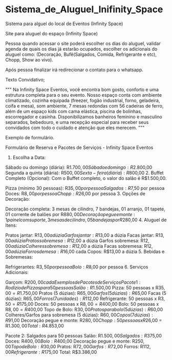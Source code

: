 # Sistema_de_Aluguel_Inifinity_Space
 Sistema para alguel do local de Eventos (Infinity Space)


Site para aluguel do espaço (Infinity Space)

Pessoa quando acessar o site poderá escolher os dias do aluguel, validar agenda de quais os dias já estarão ocupados, escolher os adicionais do aluguel como: (Decoração, Bufê(Salgados, Comida, Refrigerante e etc), Chopp, Show ao vivo).

Após pessoa finalizar irá redirecionar o contato para o whatsapp.


Texto Convidativo;

"""
Na Infinity Space Eventos, você encontra bom gosto, conforto e uma estrutura completa para o seu evento. Nosso espaço conta com ambiente climatizado, cozinha equipada (freezer, fogão industrial, forno, geladeira, coifa e mesa), som ambiente, 7 mesas redondas com 56 cadeiras de ferro, além de um espaço kids com cama elástica, piscina de bolinhas, escorregador e casinha. Disponibilizamos banheiros feminino e masculino separados, bebedouro, e uma recepção especial para receber seus convidados com todo o cuidado e atenção que eles merecem.
"""

Exemplo de formulário.

Formulário de Reserva e Pacotes de Serviços - Infinity Space Eventos
1. Escolha a Data:

 Sábado ou domingo (diária): R$1.700,00
 Sábado e domingo: R$2.800,00
 Segunda a quinta (diária): R$500,00
 Sexta-feira (diária): R$800,00
2. Buffet Completo (Opcional):
Com o Buffet completo, o valor do salão é R$1.500,00.

 Pizza (mínimo 30 pessoas): R$35,00 por pessoa
 Salgados: R$7,50 por pessoa
 Doces: R$8,00 por pessoa
 Chopp: R$26,00 por pessoa
3. Opções de Decoração:

 Decoração completa: 3 mesas de cilindro, 7 bandejas, 01 arranjo, 01 tapete, 01 corrente de balões por R$880,00
 Decoração pegue e monte: 1 painel com suporte, 3 mesas de cilindro, 05 bandejas por R$280,00
4. Aluguel de Itens:

 Pratos jantar: R$13,00 a dúzia
 Garfos jantar: R$13,00 a dúzia
 Facas jantar: R$13,00 a dúzia
 Pratos sobremesa: R$12,00 a dúzia
 Garfos sobremesa: R$12,00 a dúzia
 Colheres sobremesa: R$12,00 a dúzia
 Facas sobremesa: R$12,00 a dúzia
 Forros de mesa: R$16,00 cada
 Copos: R$13,00 a dúzia
5. Bebidas e Sobremesas:

 Refrigerantes: R$3,50 por pessoa
 Bolo: R$8,00 por pessoa
6. Serviços Adicionais:

 Garçom: R$200,00 cada
Exemplos de Pacotes de Serviços
Pacote 1: Rodízio de Pizzas para 50 pessoas
Salão: R$1.500,00
Pizza: 50 pessoas x R$35,00 = R$1.750,00
Pratos (5 dúzias): R$65,00
Garfos (5 dúzias): R$65,00
Facas (5 dúzias): R$65,00
Forros (7 unidades): R$112,00
Refrigerante: 50 pessoas x R$3,50 = R$175,00
Doces: 50 pessoas x R$8,00 = R$400,00
Bolo: 50 pessoas x R$8,00 = R$400,00
Topo de Bolo: R$30,00
Pratos para bolo (5 dúzias): R$60,00
Colheres/Garfos para sobremesa (5 dúzias): R$60,00
Copos (7 dúzias): R$91,00
Decoração pegue e monte: R$280,00
Chopp: 50 pessoas x R$26,00 = R$1.300,00
Total: R$4.853,00

Pacote 2: Salgados para 50 pessoas
Salão: R$1.500,00
Salgados: R$375,00
Doces: R$400,00
Bolo: R$400,00
Decoração pegue e monte: R$250,00
Topo de Bolo: R$30,00
Pratos: R$72,00
Garfos: R$72,00
Forros: R$112,00
Refrigerante: R$175,00
Total: R$3.386,00
